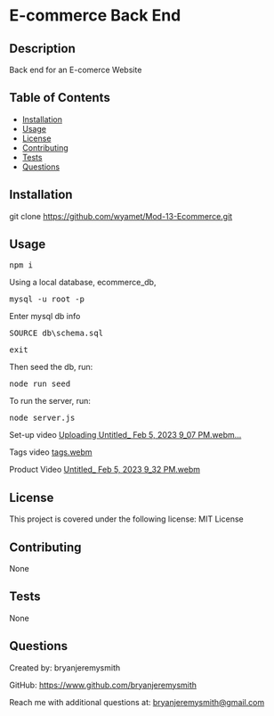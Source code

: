 # E-commerce Back End

## Description

Back end for an E-comerce Website

## Table of Contents

- [Installation](#installation)
- [Usage](#usage)
- [License](#license)
- [Contributing](#contributing)
- [Tests](#tests)
- [Questions](#questions)

## Installation

git clone https://github.com/wyamet/Mod-13-Ecommerce.git

## Usage

<pre>npm i</pre>

Using a local database, ecommerce_db,

<pre>mysql -u root -p</pre>

Enter mysql db info

<pre>SOURCE db\schema.sql</pre>
<pre>exit</pre>

Then seed the db, run:

<pre>node run seed</pre>

To run the server, run:

<pre>node server.js</pre>

Set-up video
[Uploading Untitled_ Feb 5, 2023 9_07 PM.webm…]()

Tags video
[tags.webm](https://user-images.githubusercontent.com/115053067/216894102-6d12a642-28e6-48ba-9e9a-0ddc444dfd3a.webm)


Product Video
[Untitled_ Feb 5, 2023 9_32 PM.webm](https://user-images.githubusercontent.com/115053067/216893981-0e4cb419-3695-4a15-bf01-3553729b43cd.webm)

## License

This project is covered under the following license: MIT License

## Contributing

None

## Tests

None

## Questions

Created by: bryanjeremysmith

GitHub: https://www.github.com/bryanjeremysmith

Reach me with additional questions at: bryanjeremysmith@gmail.com
